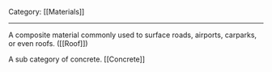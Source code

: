 Category: [[Materials]]
___
A composite material commonly used to surface roads, airports, carparks, or even roofs. ([[Roof]])

A sub category of concrete. [[Concrete]]

